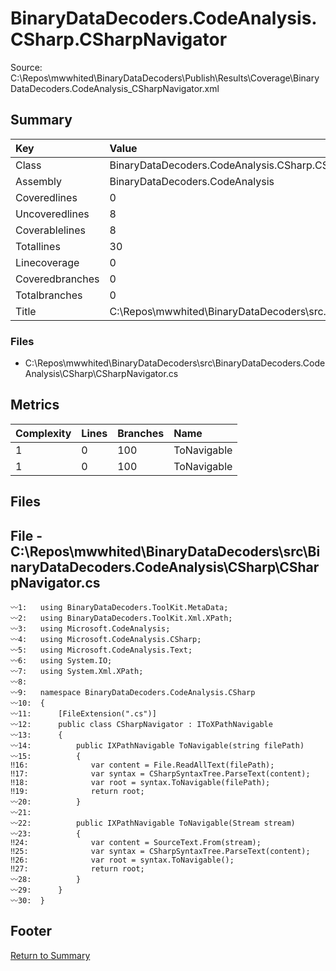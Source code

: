 ﻿
# BinaryDataDecoders.CodeAnalysis.CSharp.CSharpNavigator
Source: C:\Repos\mwwhited\BinaryDataDecoders\Publish\Results\Coverage\BinaryDataDecoders.CodeAnalysis_CSharpNavigator.xml

## Summary

| Key                  | Value                                                            |
| :------------------- | :--------------------------------------------------------------- |
| Class                | BinaryDataDecoders.CodeAnalysis.CSharp.CSharpNavigator       | 
| Assembly             | BinaryDataDecoders.CodeAnalysis                              | 
| Coveredlines         | 0                                                            | 
| Uncoveredlines       | 8                                                            | 
| Coverablelines       | 8                                                            | 
| Totallines           | 30                                                           | 
| Linecoverage         | 0                                                            | 
| Coveredbranches      | 0                                                            | 
| Totalbranches        | 0                                                            | 
| Title                | C:\Repos\mwwhited\BinaryDataDecoders\src\..\src\BinaryDataDe | 

### Files
 * C:\Repos\mwwhited\BinaryDataDecoders\src\BinaryDataDecoders.CodeAnalysis\CSharp\CSharpNavigator.cs

## Metrics

| Complexity | Lines | Branches | Name                                          |
| :--------- | :---- | :------- | :-------------------------------------------- |
| 1          | 0     | 100      | ToNavigable | 
| 1          | 0     | 100      | ToNavigable | 
## Files

## File - C:\Repos\mwwhited\BinaryDataDecoders\src\BinaryDataDecoders.CodeAnalysis\CSharp\CSharpNavigator.cs

```CSharp
〰1:   using BinaryDataDecoders.ToolKit.MetaData;
〰2:   using BinaryDataDecoders.ToolKit.Xml.XPath;
〰3:   using Microsoft.CodeAnalysis;
〰4:   using Microsoft.CodeAnalysis.CSharp;
〰5:   using Microsoft.CodeAnalysis.Text;
〰6:   using System.IO;
〰7:   using System.Xml.XPath;
〰8:   
〰9:   namespace BinaryDataDecoders.CodeAnalysis.CSharp
〰10:  {
〰11:      [FileExtension(".cs")]
〰12:      public class CSharpNavigator : IToXPathNavigable
〰13:      {
〰14:          public IXPathNavigable ToNavigable(string filePath)
〰15:          {
‼16:              var content = File.ReadAllText(filePath);
‼17:              var syntax = CSharpSyntaxTree.ParseText(content);
‼18:              var root = syntax.ToNavigable(filePath);
‼19:              return root;
〰20:          }
〰21:  
〰22:          public IXPathNavigable ToNavigable(Stream stream)
〰23:          {
‼24:              var content = SourceText.From(stream);
‼25:              var syntax = CSharpSyntaxTree.ParseText(content);
‼26:              var root = syntax.ToNavigable();
‼27:              return root;
〰28:          }
〰29:      }
〰30:  }

```
## Footer 
[Return to Summary](Summary.md)

